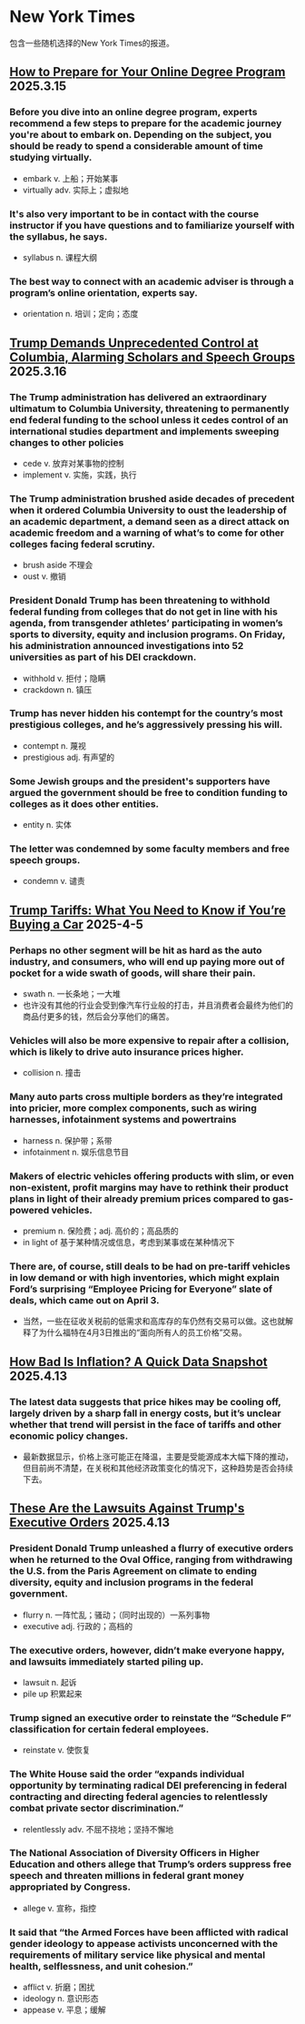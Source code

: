 # New York Times

包含一些随机选择的New York Times的报道。

## [How to Prepare for Your Online Degree Program](https://www.usnews.com/education/articles/how-to-prepare-for-your-online-degree-program) 2025.3.15

### Before you dive into an online degree program, experts recommend a few steps to prepare for the academic journey you're about to embark on. Depending on the subject, you should be ready to spend a considerable amount of time studying virtually.

- embark v. 上船；开始某事
- virtually adv. 实际上；虚拟地

### It's also very important to be in contact with the course instructor if you have questions and to familiarize yourself with the syllabus, he says.

- syllabus n. 课程大纲

### The best way to connect with an academic adviser is through a program’s online orientation, experts say.

- orientation n. 培训；定向；态度


## [Trump Demands Unprecedented Control at Columbia, Alarming Scholars and Speech Groups](https://www.usnews.com/news/best-states/new-york/articles/2025-03-14/trump-administration-demands-columbia-overhaul-academic-courses-in-extraordinary-ultimatum) 2025.3.16

### The Trump administration has delivered an extraordinary ultimatum to Columbia University, threatening to permanently end federal funding to the school unless it cedes control of an international studies department and implements sweeping changes to other policies

- cede v. 放弃对某事物的控制
- implement v. 实施，实践，执行

### The Trump administration brushed aside decades of precedent when it ordered Columbia University to oust the leadership of an academic department, a demand seen as a direct attack on academic freedom and a warning of what’s to come for other colleges facing federal scrutiny.

- brush aside 不理会
- oust v. 撤销

### President Donald Trump has been threatening to withhold federal funding from colleges that do not get in line with his agenda, from transgender athletes’ participating in women’s sports to diversity, equity and inclusion programs. On Friday, his administration announced investigations into 52 universities as part of his DEI crackdown.

- withhold v. 拒付；隐瞒
- crackdown n. 镇压

### Trump has never hidden his contempt for the country’s most prestigious colleges, and he’s aggressively pressing his will.

- contempt n. 蔑视
- prestigious adj. 有声望的

### Some Jewish groups and the president's supporters have argued the government should be free to condition funding to colleges as it does other entities.

- entity n. 实体

### The letter was condemned by some faculty members and free speech groups.

- condemn v. 谴责



## [Trump Tariffs: What You Need to Know if You’re Buying a Car](https://cars.usnews.com/cars-trucks/advice/trump-tariffs-what-you-need-to-know-if-youre-buying-a-car) 2025-4-5

### Perhaps no other segment will be hit as hard as the auto industry, and consumers, who will end up paying more out of pocket for a wide swath of goods, will share their pain.

- swath n. 一长条地；一大堆
- 也许没有其他的行业会受到像汽车行业般的打击，并且消费者会最终为他们的商品付更多的钱，然后会分享他们的痛苦。

### Vehicles will also be more expensive to repair after a collision, which is likely to drive auto insurance prices higher.

- collision n. 撞击

### Many auto parts cross multiple borders as they’re integrated into pricier, more complex components, such as wiring harnesses, infotainment systems and powertrains

- harness n. 保护带；系带
- infotainment n. 娱乐信息节目

### Makers of electric vehicles offering products with slim, or even non-existent, profit margins may have to rethink their product plans in light of their already premium prices compared to gas-powered vehicles.

- premium n. 保险费；adj. 高价的；高品质的
- in light of 基于某种情况或信息，考虑到某事或在某种情况下

### There are, of course, still deals to be had on pre-tariff vehicles in low demand or with high inventories, which might explain Ford’s surprising “Employee Pricing for Everyone” slate of deals, which came out on April 3.

- 当然，一些在征收关税前的低需求和高库存的车仍然有交易可以做。这也就解释了为什么福特在4月3日推出的“面向所有人的员工价格”交易。





## [How Bad Is Inflation? A Quick Data Snapshot](https://money.usnews.com/money/personal-finance/articles/how-bad-is-inflation-tracking-the-price-of-eggs-housing-and-gas) 2025.4.13

### The latest data suggests that price hikes may be cooling off, largely driven by a sharp fall in energy costs, but it’s unclear whether that trend will persist in the face of tariffs and other economic policy changes.

- 最新数据显示，价格上涨可能正在降温，主要是受能源成本大幅下降的推动，但目前尚不清楚，在关税和其他经济政策变化的情况下，这种趋势是否会持续下去。


## [These Are the Lawsuits Against Trump's Executive Orders](https://www.usnews.com/news/national-news/articles/how-many-of-trumps-executive-orders-are-being-challenged) 2025.4.13

### President Donald Trump unleashed a flurry of executive orders when he returned to the Oval Office, ranging from withdrawing the U.S. from the Paris Agreement on climate to ending diversity, equity and inclusion programs in the federal government.

- flurry n. 一阵忙乱；骚动；（同时出现的）一系列事物
- executive adj. 行政的；高档的

### The executive orders, however, didn’t make everyone happy, and lawsuits immediately started piling up.

- lawsuit n. 起诉
- pile up 积累起来

### Trump signed an executive order to reinstate the “Schedule F” classification for certain federal employees.

- reinstate v. 使恢复

### The White House said the order “expands individual opportunity by terminating radical DEI preferencing in federal contracting and directing federal agencies to relentlessly combat private sector discrimination.”

- relentlessly adv. 不屈不挠地；坚持不懈地

### The National Association of Diversity Officers in Higher Education and others allege that Trump’s orders suppress free speech and threaten millions in federal grant money appropriated by Congress.

- allege v. 宣称，指控

### It said that “the Armed Forces have been afflicted with radical gender ideology to appease activists unconcerned with the requirements of military service like physical and mental health, selflessness, and unit cohesion.”

- afflict v. 折磨；困扰
- ideology n. 意识形态
- appease v. 平息；缓解


